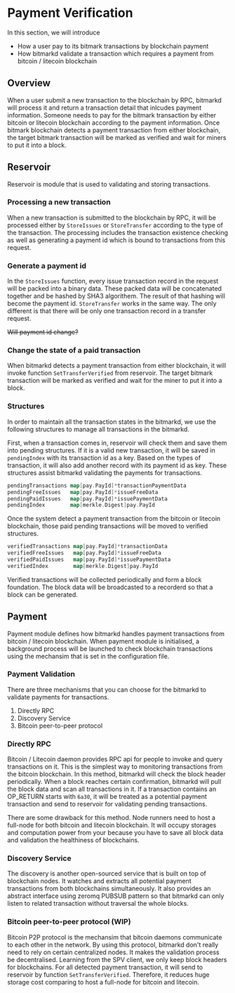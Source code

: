 # Payment Verification

In this section, we will introduce

* How a user pay to its bitmark transactions by blockchain payment
* How bitmarkd validate a transaction which requires a payment from bitcoin / litecoin blockchain

## Overview

When a user submit a new transaction to the blockchain by RPC, bitmarkd will process it and return a transaction detail that inlcudes payment information. Someone needs to pay for the bitmark transaction by either bitcoin or litecoin blockchain according to the payment information. Once bitmark blockchain detects a payment transaction from either blockchain, the target bitmark transaction will be marked as verified and wait for miners to put it into a block.


## Reservoir

Reservoir is module that is used to validating and storing transactions.

### Processing a new transaction

When a new transaction is submitted to the blockchain by RPC, it will be processed either by `StoreIssues` or `StoreTransfer` according to the type of the transaction. The processing includes the transaction existence checking as well as generating a payment id which is bound to transactions from this request.

### Generate a payment id

In the `StoreIssues` function, every issue transaction record in the request will be packed into a binary data. These packed data will be concatenated together and be hashed by SHA3 algorithem. The result of that hashing will become the payment id. `StoreTransfer` works in the same way. The only different is that there will be only one transaction record in a transfer request.

<del>Will payment id change?

### Change the state of a paid transaction

When bitmarkd detects a payment transaction from either blockchain, it will invoke function `SetTransferVerified` from reservoir. The target bitmark transaction will be marked as verified and wait for the miner to put it into a block.

### Structures

In order to maintain all the transaction states in the bitmarkd, we use the following structures to manage all transactions in the bitmarkd.

First, when a transaction comes in, reservoir will check them and save them into pending structures. If it is a valid new transaction, it will be saved in `pendingIndex` with its transaction id as a key. Based on the types of transaction, it will also add another record with its payment id as key. These structures assist bitmarkd validating the payments for transactions.

```go
pendingTransactions map[pay.PayId]*transactionPaymentData
pendingFreeIssues   map[pay.PayId]*issueFreeData
pendingPaidIssues   map[pay.PayId]*issuePaymentData
pendingIndex        map[merkle.Digest]pay.PayId
```

Once the system detect a payment transaction from the bitcoin or litecoin blockchain, those paid pending transactions will be moved to verified structures.

```go
verifiedTransactions map[pay.PayId]*transactionData
verifiedFreeIssues   map[pay.PayId]*issueFreeData
verifiedPaidIssues   map[pay.PayId]*issuePaymentData
verifiedIndex        map[merkle.Digest]pay.PayId
```

Verified transactions will be collected periodically and form a block foundation. The block data will be broadcasted to a recorderd so that a block can be generated.

## Payment

Payment module defines how bitmarkd handles payment transactions from bitcoin / litecoin blockchain. When payment module is initialised, a background process will be launched to check blockchain transactions using the mechansim that is set in the configuration file.

### Payment Validation

There are three mechanisms that you can choose for the bitmarkd to validate payments for transactions.

1. Directly RPC
1. Discovery Service
1. Bitcoin peer-to-peer protocol

### Directly RPC

Bitcoin / Litecoin daemon provides RPC api for people to invoke and query transactions on it. This is the simplest way to monitoring transactions from the bitcoin blockchain. In this method, bitmarkd will check the block header periodically. When a block reaches certain confirmation, bitmarkd will pull the block data and scan all transactions in it. If a transaction contains an OP_RETURN starts with `6a30`, it will be treated as a potential payment transaction and send to reservoir for validating pending transactions.

There are some drawback for this method. Node runners need to host a full-node for both bitcoin and litecoin blockchain. It will occupy storages and computation power from your because you have to save all block data and validation the healthiness of blockchains.

### Discovery Service

The discovery is another open-sourced service that is built on top of blockchain nodes. It watches and extracts all potential payment transactions from both blockchains simultaneously. It also provides an abstract interface using zeromq PUBSUB pattern so that bitmarkd can only listen to related transaction without traversal the whole blocks.

### Bitcoin peer-to-peer protocol (WIP)

Bitcoin P2P protocol is the mechansim that bitcoin daemons communicate to each other in the network. By using this protocol, bitmarkd don't really need to rely on certain centralized nodes. It makes the validation process be decentralised. Learning from the SPV client, we only keep block headers for blockchains. For all detected payment transaction, it will send to reservoir by function `SetTransferVerified`. Therefore, it reduces huge storage cost comparing to host a full-node for bitcoin and litecoin.
